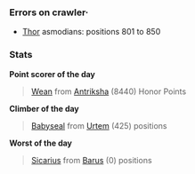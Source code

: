 ### Errors on crawler·
- [Thor](/#/ranking/Thor) asmodians: positions 801 to 850


### Stats

**Point scorer of the day**
>[Wean](/#/character/Antriksha/854444) from [Antriksha](/#/ranking/Antriksha)  (8440) Honor Points


**Climber of the day**
>[Babyseal](/#/character/Urtem/1643833) from [Urtem](/#/ranking/Urtem)  (425) positions


**Worst of the day**
>[Sicarius](/#/character/Barus/56391) from [Barus](/#/ranking/Barus)  (0) positions


